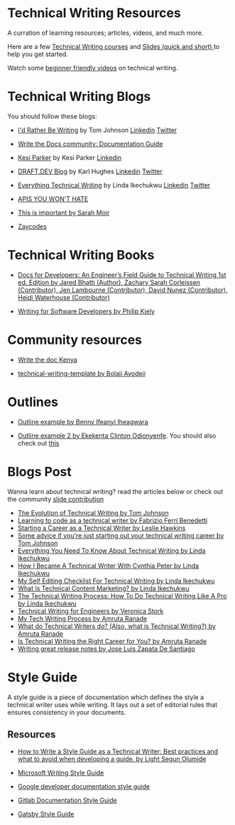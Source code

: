 
# Technical Writing Resources

A curration of learning resources; articles, videos, and much more. 

Here are a few [Technical Writing courses](https://github.com/Bennykillua/Getting-started-in-Technical-Writing/blob/main/Technical%20Writing%20Courses.md) and 
[Slides (quick and short) ](https://github.com/Bennykillua/Getting-started-in-Technical-Writing/blob/main/Learning%20Resources/Technical%20writing%20slides.md) to help you get started.

Watch some [beginner friendly videos](https://github.com/Bennykillua/Getting-started-in-Technical-Writing/blob/main/Learning%20Resources/Technical%20writing%20slides.md) on technical writing.


# Technical Writing Blogs

You should follow these blogs:

- [I'd Rather Be Writing](https://idratherbewriting.com/) by Tom Johnson [Linkedin](https://www.linkedin.com/in/tomjoht/) [Twitter](https://twitter.com/tomjohnson)

- [Write the Docs community: Documentation Guide](https://www.writethedocs.org/guide/)

- [Kesi Parker](https://medium.com/@kesiparker) by Kesi Parker [Linkedin](https://www.linkedin.com/in/kesi-parker-a86b0a202/)

- [DRAFT.DEV Blog](https://draft.dev/learn/) by Karl Hughes [Linkedin](https://www.linkedin.com/in/karllhughes/) [Twitter](https://twitter.com/KarlLHughes?ref_src=twsrc%5Egoogle%7Ctwcamp%5Eserp%7Ctwgr%5Eauthor)

- [Everything Technical Writing](https://www.everythingtechnicalwriting.com/) by Linda Ikechukwu [Linkedin](https://www.linkedin.com/in/linda-ikechukwu/) [Twitter](https://twitter.com/_MsLinda)

- [APIS YOU WON'T HATE](https://apisyouwonthate.com/)

- [This is important by Sarah Moir](https://thisisimportant.net/)

- [Zaycodes](https://zaycodes.com/technical-writing/)

# Technical Writing Books

- [Docs for Developers: An Engineer’s Field Guide to Technical Writing 1st ed. Edition
by Jared Bhatti (Author), Zachary Sarah Corleissen (Contributor), Jen Lambourne (Contributor), David Nunez (Contributor), Heidi Waterhouse (Contributor)](https://www.amazon.com/Docs-Developers-Engineers-Technical-Writing/dp/1484272161)

- [Writing for Software Developers by Philip Kiely](https://philipkiely.com/wfsd/)

# Community resources

- [Write the doc Kenya](https://drive.google.com/drive/folders/1Nnvz3Qj2bHu0bw4zbivsXAlDkD9cjDmt)

- [technical-writing-template by Bolaji Ayodeji](https://github.com/BolajiAyodeji/technical-writing-template)

# Outlines

- [Outline example by Benny Ifeanyi Iheagwara](https://docs.google.com/document/d/17P89X7Cu4-KUCnbLg5KfQmiV2e-yTbf1xQRx54pZ65s/edit?usp=sharing)

- [Outline example 2 by Ekekenta Clinton Odionyenfe](https://hackmd.io/VhOlBNAPSdO718O20PCcsg). You should also check out [this](https://hackmd.io/a433E5ntT-GbYe3A9lQQHA)

# Blogs Post 
Wanna learn about technical writing? read the articles below or check out the community [slide contribution](https://github.com/Bennykillua/Getting-started-in-Technical-Writing/blob/main/Learning%20Resources/Technical%20writing%20slides.md)

- [The Evolution of Technical Writing by Tom Johnson](https://idratherbewriting.com/2014/11/07/the-evolution-of-technical-writing/)
- [Learning to code as a technical writer by Fabrizio Ferri Benedetti](https://passo.uno/tech-writer-learn-to-code/)
- [Starting a Career as a Technical Writer by Leslie Hawkins](https://blog.helpdocs.io/starting-a-career-as-a-technical-writer/)
- [Some advice if you're just starting out your technical writing career  by Tom Johnson ](https://idratherbewriting.com/blog/career-advice-just-starting-out.html)
- [Everything You Need To Know About Technical Writing by Linda Ikechukwu](https://www.everythingtechnicalwriting.com/the-technical-writing-process/)
- [How I Became A Technical Writer With Cynthia Peter by Linda Ikechukwu](https://www.everythingtechnicalwriting.com/everything-you-need-to-know-about-technical-writing/)
- [My Self Editing Checklist For Technical Writing by Linda Ikechukwu](https://www.everythingtechnicalwriting.com/my-self-editing-checklist-for-technical-writing/)
- [What Is Technical Content Marketing? by Linda Ikechukwu](https://www.everythingtechnicalwriting.com/technical-content-marketing/)
- [The Technical Writing Process: How To Do Technical Writing Like A Pro by Linda Ikechukwu](https://www.everythingtechnicalwriting.com/the-technical-writing-process/)
- [Technical Writing for Engineers by Veronica Stork](https://draft.dev/learn/technical-writing-for-engineers)
- [My Tech Writing Process by Amruta Ranade](https://amrutaranade.com/2018/03/07/my-writing-process/)
- [What do Technical Writers do? (Also, what is Technical Writing?) by Amruta Ranade](https://www.youtube.com/watch?v=biocrCx5T_k)
- [Is Technical Writing the Right Career for You?  by Amruta Ranade](https://www.notion.so/Is-Technical-Writing-the-Right-Career-for-You-3085604c58ad453086331cdabf1953c5)
- [Writing great release notes by Jose Luis Zapata De Santiago](https://bufferbuffer.com/writing-great-release-notes/)


# Style Guide
A style guide is a piece of documentation which defines the style a technical writer uses while writing. It lays out a set of editorial rules that ensures consistency in your documents.

## Resources 

- [How to Write a Style Guide as a Technical Writer: Best practices and what to avoid when developing a guide. by Light Segun Olumide](https://wonexo.hashnode.dev/how-to-write-a-style-guide-as-a-technical-writer)

- [Microsoft Writing Style Guide](https://docs.microsoft.com/en-us/style-guide/welcome/)
- [Google developer documentation style guide](https://developers.google.com/style)
- [Gitlab Documentation Style Guide](https://docs.gitlab.com/ee/development/documentation/styleguide/)
- [Gatsby Style Guide](https://www.gatsbyjs.com/contributing/gatsby-style-guide/)



